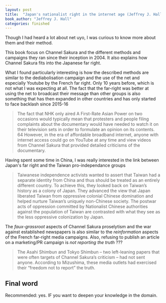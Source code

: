 ```yaml
---
layout: post
title:  "Japan's nationalist right in the internet age (Jeffrey J. Hall)"
book_author: "Jeffrey J. Hall"
categories: finished
---
```


Though I had heard a lot about net uyo, I was curious to know more about them and their method.

This book focus on Channel Sakura and the different methods and campaigns they ran since their inception in 2004. It also explains how Channel Sakura fits into the Japanese far right.

What I found particularly interesting is how the described methods are similar to the dediabolisation campaign and the use of the net and especially Youtube by the French far right. Only 10 years before, which is not what I was expecting at all. The fact that the far-right was better at using the net to broadcast their message than other groups is also something that has then expanded in other countries and has only started to face backlash since 2015-16

> The fact that NHK only aired A First-Rate Asian Power on two occasions would typically mean that protesters and people filing complaints about the documentary would have needed to watch it on their television sets in order to formulate an opinion on its contents. 64 However, in the era of affordable broadband internet, anyone with internet access could go on YouTube at any time and view videos from Channel Sakura that provided detailed criticisms of the documentary.

Having spent some time in China, I was really interested in the link between Japan's far right and the Taiwan pro-independance groups

> Taiwanese independence activists wanted to assert that Taiwan had a separate identity from China and thus should be treated as an entirely different country. To achieve this, they looked back on Taiwan’s history as a colony of Japan. They advanced the view that Japan liberated Taiwan from oppressive colonial Chinese domination and helped nurture Taiwan’s uniquely non-Chinese society. The postwar acts of oppression committed by Nationalist Chinese authorities against the population of Taiwan are contrasted with what they see as the less oppressive colonization by Japan.

The *faux-grassroot* aspects of Channel Sakura proselytism and the war against established newspapers is also similar to the *reinformation* aspects of the French far-right media campaigns. Also, refusing to publish an article on a marketing/PR campaign is *not reporting the truth* ??? 

> The Asahi Shimbun and Tokyo Shimbun – two left-leaning papers that were often targets of Channel Sakura’s criticism – had not sent anyone. According to Mizushima, these media outlets had exercised their “freedom not to report” the truth.


## Final word

Recommended: yes. IF you want to deepen your knowledge in the domain.
